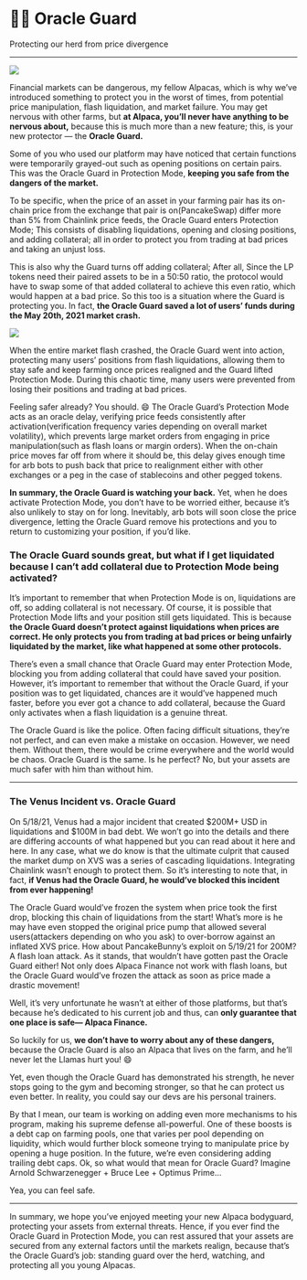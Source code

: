 # 💂‍♂️ Oracle Guard
Protecting our herd from price divergence

***

![](https://pic.imgdb.cn/item/60f794ae5132923bf89f74c1.png)

Financial markets can be dangerous, my fellow Alpacas, which is why we’ve introduced something to protect you in the worst of times, from potential price manipulation, flash liquidation, and market failure. You may get nervous with other farms, but **at Alpaca, you’ll never have anything to be nervous about,** because this is much more than a new feature; this, is your new protector — the **Oracle Guard.**

Some of you who used our platform may have noticed that certain functions were temporarily grayed-out such as opening positions on certain pairs. This was the Oracle Guard in Protection Mode, **keeping you safe from the dangers of the market.**

To be specific, when the price of an asset in your farming pair has its on-chain price from the exchange that pair is on(PancakeSwap) differ more than 5% from Chainlink price feeds, the Oracle Guard enters Protection Mode; This consists of disabling liquidations, opening and closing positions, and adding collateral; all in order to protect you from trading at bad prices and taking an unjust loss.

This is also why the Guard turns off adding collateral; After all, Since the LP tokens need their paired assets to be in a 50:50 ratio, the protocol would have to swap some of that added collateral to achieve this even ratio, which would happen at a bad price. So this too is a situation where the Guard is protecting you. In fact, **the Oracle Guard saved a lot of users’ funds during the May 20th, 2021 market crash.**

![](https://pic.imgdb.cn/item/60f7aae45132923bf8ee6e11.png)

When the entire market flash crashed, the Oracle Guard went into action, protecting many users’ positions from flash liquidations, allowing them to stay safe and keep farming once prices realigned and the Guard lifted Protection Mode. During this chaotic time, many users were prevented from losing their positions and trading at bad prices.

Feeling safer already? You should. 😄 The Oracle Guard’s Protection Mode acts as an oracle delay, verifying price feeds consistently after activation(verification frequency varies depending on overall market volatility), which prevents large market orders from engaging in price manipulation(such as flash loans or margin orders). When the on-chain price moves far off from where it should be, this delay gives enough time for arb bots to push back that price to realignment either with other exchanges or a peg in the case of stablecoins and other pegged tokens.

**In summary, the Oracle Guard is watching your back.** Yet, when he does activate Protection Mode, you don’t have to be worried either, because it’s also unlikely to stay on for long. Inevitably, arb bots will soon close the price divergence, letting the Oracle Guard remove his protections and you to return to customizing your position, if you’d like.

### The Oracle Guard sounds great, but what if I get liquidated because I can’t add collateral due to Protection Mode being activated?
It’s important to remember that when Protection Mode is on, liquidations are off, so adding collateral is not necessary. Of course, it is possible that Protection Mode lifts and your position still gets liquidated. This is because **the Oracle Guard doesn’t protect against liquidations when prices are correct. He only protects you from trading at bad prices or being unfairly liquidated by the market, like what happened at some other protocols.**

There’s even a small chance that Oracle Guard may enter Protection Mode, blocking you from adding collateral that could have saved your position. However, it’s important to remember that without the Oracle Guard, if your position was to get liquidated, chances are it would’ve happened much faster, before you ever got a chance to add collateral, because the Guard only activates when a flash liquidation is a genuine threat.

The Oracle Guard is like the police. Often facing difficult situations, they’re not perfect, and can even make a mistake on occasion. However, we need them. Without them, there would be crime everywhere and the world would be chaos. Oracle Guard is the same. Is he perfect? No, but your assets are much safer with him than without him.

***

### The Venus Incident vs. Oracle Guard
On 5/18/21, Venus had a major incident that created $200M+ USD in liquidations and $100M in bad debt. We won’t go into the details and there are differing accounts of what happened but you can read about it here and here. In any case, what we do know is that the ultimate culprit that caused the market dump on XVS was a series of cascading liquidations. Integrating Chainlink wasn’t enough to protect them. So it’s interesting to note that, in fact, **if Venus had the Oracle Guard, he would’ve blocked this incident from ever happening!**

The Oracle Guard would’ve frozen the system when price took the first drop, blocking this chain of liquidations from the start! What’s more is he may have even stopped the original price pump that allowed several users(attackers depending on who you ask) to over-borrow against an inflated XVS price.
How about PancakeBunny’s exploit on 5/19/21 for 200M? A flash loan attack. As it stands, that wouldn’t have gotten past the Oracle Guard either! Not only does Alpaca Finance not work with flash loans, but the Oracle Guard would’ve frozen the attack as soon as price made a drastic movement!

Well, it’s very unfortunate he wasn’t at either of those platforms, but that’s because he’s dedicated to his current job and thus, can **only guarantee that one place is safe— Alpaca Finance.**

So luckily for us, **we don’t have to worry about any of these dangers,** because the Oracle Guard is also an Alpaca that lives on the farm, and he’ll never let the Llamas hurt you! 😄

Yet, even though the Oracle Guard has demonstrated his strength, he never stops going to the gym and becoming stronger, so that he can protect us even better. In reality, you could say our devs are his personal trainers.

By that I mean, our team is working on adding even more mechanisms to his program, making his supreme defense all-powerful. One of these boosts is a debt cap on farming pools, one that varies per pool depending on liquidity, which would further block someone trying to manipulate price by opening a huge position. In the future, we’re even considering adding trailing debt caps. Ok, so what would that mean for Oracle Guard? Imagine Arnold Schwarzenegger + Bruce Lee + Optimus Prime…

Yea, you can feel safe.

***

In summary, we hope you’ve enjoyed meeting your new Alpaca bodyguard, protecting your assets from external threats.‌ Hence, if you ever find the Oracle Guard in Protection Mode, you can rest assured that your assets are secured from any external factors until the markets realign, because that’s the Oracle Guard’s job: standing guard over the herd, watching, and protecting all you young Alpacas.